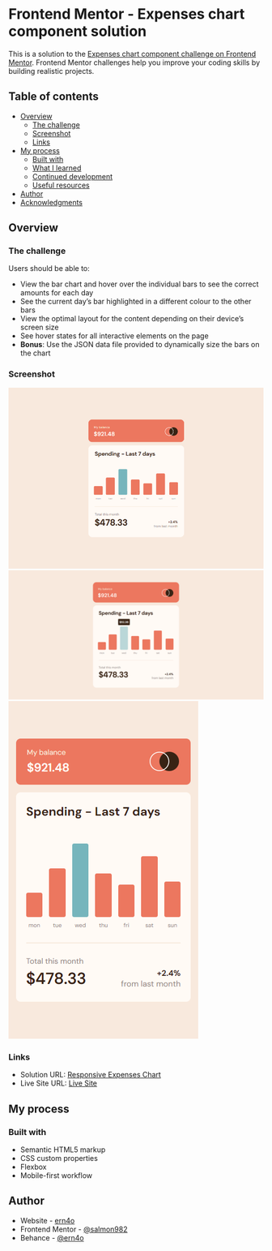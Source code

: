 # Frontend Mentor - Expenses chart component solution

This is a solution to the [Expenses chart component challenge on Frontend Mentor](https://www.frontendmentor.io/challenges/expenses-chart-component-e7yJBUdjwt). Frontend Mentor challenges help you improve your coding skills by building realistic projects. 

## Table of contents

- [Overview](#overview)
  - [The challenge](#the-challenge)
  - [Screenshot](#screenshot)
  - [Links](#links)
- [My process](#my-process)
  - [Built with](#built-with)
  - [What I learned](#what-i-learned)
  - [Continued development](#continued-development)
  - [Useful resources](#useful-resources)
- [Author](#author)
- [Acknowledgments](#acknowledgments)

## Overview

### The challenge

Users should be able to:

- View the bar chart and hover over the individual bars to see the correct amounts for each day
- See the current day’s bar highlighted in a different colour to the other bars
- View the optimal layout for the content depending on their device’s screen size
- See hover states for all interactive elements on the page
- **Bonus**: Use the JSON data file provided to dynamically size the bars on the chart

### Screenshot

![Desktop](./Desktop.png)
![Desktop - Active](./Desktop%20-%20Active.png)
![Mobile](./Mobile.png)

### Links

- Solution URL: [Responsive Expenses Chart](https://www.frontendmentor.io/solutions/responsive-expenses-chart-ueH2HqL-pz)
- Live Site URL: [Live Site](https://salmon982-expenses-chart.netlify.app/)

## My process

### Built with

- Semantic HTML5 markup
- CSS custom properties
- Flexbox
- Mobile-first workflow

## Author

- Website - [ern4o](https://www.ern4o.com)
- Frontend Mentor - [@salmon982](https://www.frontendmentor.io/profile/salmon982)
- Behance - [@ern4o](https://www.behance.net/ern4o)


